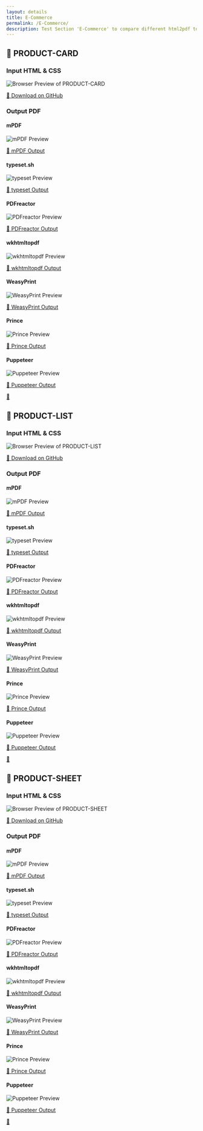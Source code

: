 ```yaml
---
layout: details
title: E-Commerce
permalink: /E-Commerce/
description: Test Section 'E-Commerce' to compare different html2pdf tools.
---
```




## 🔬 PRODUCT-CARD

### Input HTML & CSS

<div class="browser-mockup with-url">
    <div>
        <img src="/{{ page.path }}/../browser_screenshot__html_E-Commerce_product-card.html.pdf.png" alt="Browser Preview of PRODUCT-CARD" />
    </div>
</div>
<p>
    <a href="https://raw.githubusercontent.com/azettl/compare.html2pdf.tools/master//html/E-Commerce/product-card.html" target="_blank" rel="noopener">📄 Download on GitHub</a>
</p>

### Output PDF

<div class="details-boxes">
    <div>
        <h4>mPDF</h4>
        <img src="/{{ page.path }}/../mpdf__html_E-Commerce_product-card.html.png" alt="mPDF Preview" />
        <p>
            <a href="/{{ page.path }}/../mpdf__html_E-Commerce_product-card.html.pdf" target="_blank">📕 mPDF Output</a>
        </p>
    </div>
    <div>
        <h4>typeset.sh</h4>
        <img src="/{{ page.path }}/../typeset__html_E-Commerce_product-card.html.png" alt="typeset Preview" />
        <p>
            <a href="/{{ page.path }}/../typeset__html_E-Commerce_product-card.html.pdf" target="_blank">📕 typeset Output</a>
        </p>
    </div>
    <div>
        <h4>PDFreactor</h4>
        <img src="/{{ page.path }}/../pdfreactor__html_E-Commerce_product-card.html.png" alt="PDFreactor Preview" />
        <p>
            <a href="/{{ page.path }}/../pdfreactor__html_E-Commerce_product-card.html.pdf" target="_blank">📕 PDFreactor Output</a>
        </p>
    </div>
    <div>
        <h4>wkhtmltopdf</h4>
        <img src="/{{ page.path }}/../wkhtmltopdf__html_E-Commerce_product-card.html.png" alt="wkhtmltopdf Preview" />
        <p>
            <a href="/{{ page.path }}/../wkhtmltopdf__html_E-Commerce_product-card.html.pdf" target="_blank">📕 wkhtmltopdf Output</a>
        </p>
    </div>
    <div>
        <h4>WeasyPrint</h4>
        <img src="/{{ page.path }}/../weasyprint__html_E-Commerce_product-card.html.png" alt="WeasyPrint Preview" />
        <p>
            <a href="/{{ page.path }}/../weasyprint__html_E-Commerce_product-card.html.pdf" target="_blank">📕 WeasyPrint Output</a>
        </p>
    </div>
    <div>
        <h4>Prince</h4>
        <img src="/{{ page.path }}/../princexml__html_E-Commerce_product-card.html.png" alt="Prince Preview" />
        <p>
            <a href="/{{ page.path }}/../princexml__html_E-Commerce_product-card.html.pdf" target="_blank">📕 Prince Output</a>
        </p>
    </div>
    <div>
        <h4>Puppeteer</h4>
        <img src="/{{ page.path }}/../puppeteer__html_E-Commerce_product-card.html.png" alt="Puppeteer Preview" />
        <p>
            <a href="/{{ page.path }}/../puppeteer__html_E-Commerce_product-card.html.pdf" target="_blank">📕 Puppeteer Output</a>
        </p>
    </div>
</div>

<a href="#top" class="rocket-outer">
    <span class="rocket">🚀</span>
</a>

## 🔬 PRODUCT-LIST

### Input HTML & CSS

<div class="browser-mockup with-url">
    <div>
        <img src="/{{ page.path }}/../browser_screenshot__html_E-Commerce_product-list.html.pdf.png" alt="Browser Preview of PRODUCT-LIST" />
    </div>
</div>
<p>
    <a href="https://raw.githubusercontent.com/azettl/compare.html2pdf.tools/master//html/E-Commerce/product-list.html" target="_blank" rel="noopener">📄 Download on GitHub</a>
</p>

### Output PDF

<div class="details-boxes">
    <div>
        <h4>mPDF</h4>
        <img src="/{{ page.path }}/../mpdf__html_E-Commerce_product-list.html.png" alt="mPDF Preview" />
        <p>
            <a href="/{{ page.path }}/../mpdf__html_E-Commerce_product-list.html.pdf" target="_blank">📕 mPDF Output</a>
        </p>
    </div>
    <div>
        <h4>typeset.sh</h4>
        <img src="/{{ page.path }}/../typeset__html_E-Commerce_product-list.html.png" alt="typeset Preview" />
        <p>
            <a href="/{{ page.path }}/../typeset__html_E-Commerce_product-list.html.pdf" target="_blank">📕 typeset Output</a>
        </p>
    </div>
    <div>
        <h4>PDFreactor</h4>
        <img src="/{{ page.path }}/../pdfreactor__html_E-Commerce_product-list.html.png" alt="PDFreactor Preview" />
        <p>
            <a href="/{{ page.path }}/../pdfreactor__html_E-Commerce_product-list.html.pdf" target="_blank">📕 PDFreactor Output</a>
        </p>
    </div>
    <div>
        <h4>wkhtmltopdf</h4>
        <img src="/{{ page.path }}/../wkhtmltopdf__html_E-Commerce_product-list.html.png" alt="wkhtmltopdf Preview" />
        <p>
            <a href="/{{ page.path }}/../wkhtmltopdf__html_E-Commerce_product-list.html.pdf" target="_blank">📕 wkhtmltopdf Output</a>
        </p>
    </div>
    <div>
        <h4>WeasyPrint</h4>
        <img src="/{{ page.path }}/../weasyprint__html_E-Commerce_product-list.html.png" alt="WeasyPrint Preview" />
        <p>
            <a href="/{{ page.path }}/../weasyprint__html_E-Commerce_product-list.html.pdf" target="_blank">📕 WeasyPrint Output</a>
        </p>
    </div>
    <div>
        <h4>Prince</h4>
        <img src="/{{ page.path }}/../princexml__html_E-Commerce_product-list.html.png" alt="Prince Preview" />
        <p>
            <a href="/{{ page.path }}/../princexml__html_E-Commerce_product-list.html.pdf" target="_blank">📕 Prince Output</a>
        </p>
    </div>
    <div>
        <h4>Puppeteer</h4>
        <img src="/{{ page.path }}/../puppeteer__html_E-Commerce_product-list.html.png" alt="Puppeteer Preview" />
        <p>
            <a href="/{{ page.path }}/../puppeteer__html_E-Commerce_product-list.html.pdf" target="_blank">📕 Puppeteer Output</a>
        </p>
    </div>
</div>

<a href="#top" class="rocket-outer">
    <span class="rocket">🚀</span>
</a>

## 🔬 PRODUCT-SHEET

### Input HTML & CSS

<div class="browser-mockup with-url">
    <div>
        <img src="/{{ page.path }}/../browser_screenshot__html_E-Commerce_product-sheet.html.pdf.png" alt="Browser Preview of PRODUCT-SHEET" />
    </div>
</div>
<p>
    <a href="https://raw.githubusercontent.com/azettl/compare.html2pdf.tools/master//html/E-Commerce/product-sheet.html" target="_blank" rel="noopener">📄 Download on GitHub</a>
</p>

### Output PDF

<div class="details-boxes">
    <div>
        <h4>mPDF</h4>
        <img src="/{{ page.path }}/../mpdf__html_E-Commerce_product-sheet.html.png" alt="mPDF Preview" />
        <p>
            <a href="/{{ page.path }}/../mpdf__html_E-Commerce_product-sheet.html.pdf" target="_blank">📕 mPDF Output</a>
        </p>
    </div>
    <div>
        <h4>typeset.sh</h4>
        <img src="/{{ page.path }}/../typeset__html_E-Commerce_product-sheet.html.png" alt="typeset Preview" />
        <p>
            <a href="/{{ page.path }}/../typeset__html_E-Commerce_product-sheet.html.pdf" target="_blank">📕 typeset Output</a>
        </p>
    </div>
    <div>
        <h4>PDFreactor</h4>
        <img src="/{{ page.path }}/../pdfreactor__html_E-Commerce_product-sheet.html.png" alt="PDFreactor Preview" />
        <p>
            <a href="/{{ page.path }}/../pdfreactor__html_E-Commerce_product-sheet.html.pdf" target="_blank">📕 PDFreactor Output</a>
        </p>
    </div>
    <div>
        <h4>wkhtmltopdf</h4>
        <img src="/{{ page.path }}/../wkhtmltopdf__html_E-Commerce_product-sheet.html.png" alt="wkhtmltopdf Preview" />
        <p>
            <a href="/{{ page.path }}/../wkhtmltopdf__html_E-Commerce_product-sheet.html.pdf" target="_blank">📕 wkhtmltopdf Output</a>
        </p>
    </div>
    <div>
        <h4>WeasyPrint</h4>
        <img src="/{{ page.path }}/../weasyprint__html_E-Commerce_product-sheet.html.png" alt="WeasyPrint Preview" />
        <p>
            <a href="/{{ page.path }}/../weasyprint__html_E-Commerce_product-sheet.html.pdf" target="_blank">📕 WeasyPrint Output</a>
        </p>
    </div>
    <div>
        <h4>Prince</h4>
        <img src="/{{ page.path }}/../princexml__html_E-Commerce_product-sheet.html.png" alt="Prince Preview" />
        <p>
            <a href="/{{ page.path }}/../princexml__html_E-Commerce_product-sheet.html.pdf" target="_blank">📕 Prince Output</a>
        </p>
    </div>
    <div>
        <h4>Puppeteer</h4>
        <img src="/{{ page.path }}/../puppeteer__html_E-Commerce_product-sheet.html.png" alt="Puppeteer Preview" />
        <p>
            <a href="/{{ page.path }}/../puppeteer__html_E-Commerce_product-sheet.html.pdf" target="_blank">📕 Puppeteer Output</a>
        </p>
    </div>
</div>

<a href="#top" class="rocket-outer">
    <span class="rocket">🚀</span>
</a>


